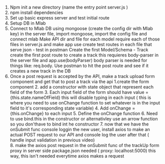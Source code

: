 1. Npm init a new directory (name the entry point server.js )
2. npm install dependencies 
3. Set up basic express server and test initial route 
4. Setup DB in Mlab
5. Connect to Mlab DB using mongoose (create the config dir with Mlab key)
    in the server file, import mongoose, import the config file and connect mlab
    Make API dir and file for each model
    require each of those files in server.js and make app use
    create test routes in each file that serve json - test in postman
    Create the first Model/Schema - Track
    create the first post route to create a track
        this requieres body-parser in the server file and app.use(bodyParser)
          body parser is needed for things like:  req.body.<fieldName> 
    Use postman to hit the post route and see if it creates a new track in the DB
6. Once a post request is accepted by the API, make a track upload form component and get
    that to post a track via the api
    1.create the form component
    2. add a constructor with state object that represent each field of the form 
    3. Each input field of the form should have value = {this.state.nameOfField}
        this will disable typing in each input ( this is where you need to use onChange function to set whatever is in the input field to it's corresponding state variable)
    4. Add onChange = {this.onChange} to each input
    5. Define the onChange function
    6. Need to use bind.this in the constructor or alternativley use an arrow function so you don'thave to bind int he constructor 
    7. now that we have the onSubmit func console loggin the new user, install axios to make an actual POST request to our API and console log the user after that  ( handle input validation in previous video)    
    8. make the axios post request in the onSubmit func of the trackUp form
        proxy in server side package.json needed ( proxy: localhost:5000) this way, this isn't needed everytime axios makes a request